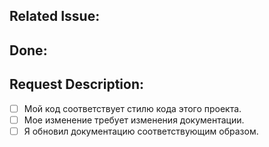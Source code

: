 ## Related Issue:
## Done:
## Request Description: 
- [ ] Мой код соответствует стилю кода этого проекта.
- [ ] Мое изменение требует изменения документации.
- [ ] Я обновил документацию соответствующим образом.
